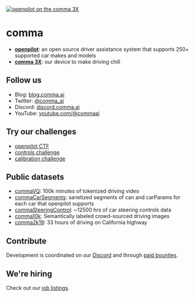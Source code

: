 [![openpilot on the comma 3X](https://github.com/commaai/.github/assets/4038174/53adf4b7-d17e-4c82-9831-e181d42bdac9)](https://github.com/commaai/openpilot)

# comma

* **[openpilot](https://github.com/commaai/openpilot)**: an open source driver assistance system that supports 250+ supported car makes and models
* **[comma 3X](https://comma.ai/shop/comma-3x)**: our device to make driving chill

## Follow us

* Blog: [blog.comma.ai](https://blog.comma.ai)
* Twitter: [@comma_ai](https://twitter.com/comma_ai)
* Discord: [discord.comma.ai](https://discord.comma.ai)
* YouTube: [youtube.com/@commaai](https://www.youtube.com/@commaai)

## Try our challenges

* [openpilot CTF](https://github.com/commaai/openpilot/blob/master/tools/CTF.md)
* [controls challenge](https://github.com/commaai/controls_challenge)
* [calibration challenge](https://github.com/commaai/calib_challenge)

## Public datasets
* [commaVQ](https://github.com/commaai/commavq): 100k minutes of tokenized driving video
* [commaCarSegments](https://huggingface.co/datasets/commaai/commaCarSegments): sanetized segments of can and carParams for each car that openpilot supports
* [commaSteeringControl](https://github.com/commaai/comma-steering-control): ~12500 hrs of car steering controls data
* [comma10k](https://github.com/commaai/comma10k): Semantically labeled crowd-sourced driving images
* [comma2k19](https://github.com/commaai/comma2k19): 33 hours of driving on California highway

## Contribute

Development is coordinated on our [Discord](https://discord.comma.ai) and through [paid bounties](https://github.com/orgs/commaai/projects/26).

## We're hiring

Check out our [job listings](https://comma.ai/jobs).
